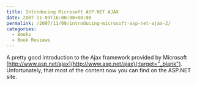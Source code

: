 ```yaml
---
title: Introducing Microsoft ASP.NET AJAX
date: 2007-11-09T16:00:00+00:00
permalink: /2007/11/09/introducing-microsoft-asp-net-ajax-2/
categories:
  - Books
  - Book Reviews
---
```

A pretty good introduction to the Ajax framework provided by Microsoft [http://www.asp.net/ajax](http://www.asp.net/ajax){:target="_blank"}. Unfortunately, that most of the content now you can find on the ASP.NET site.
